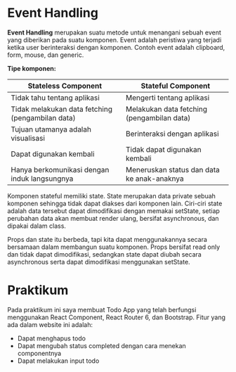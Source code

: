 # Event Handling

**Event Handling** merupakan suatu metode untuk menangani sebuah event yang diberikan pada suatu komponen. Event adalah peristiwa yang terjadi ketika user berinteraksi dengan komponen. Contoh event adalah clipboard, form, mouse, dan generic.

**Tipe komponen:**

| Stateless Component                              | Stateful Component                         |
| ------------------------------------------------ | ------------------------------------------ |
| Tidak tahu tentang aplikasi                      | Mengerti tentang aplikasi                  |
| Tidak melakukan data fetching (pengambilan data) | Melakukan data fetching (pengambilan data) |
| Tujuan utamanya adalah visualisasi               | Berinteraksi dengan aplikasi               |
| Dapat digunakan kembali                          | Tidak dapat digunakan kembali              |
| Hanya berkomunikasi dengan induk langsungnya     | Meneruskan status dan data ke anak-anaknya |

Komponen stateful memiliki state. State merupakan data private sebuah komponen sehingga tidak dapat diakses dari komponen lain. Ciri-ciri state adalah data tersebut dapat dimodifikasi dengan memakai setState, setiap perubahan data akan membuat render ulang, bersifat asynchronous, dan dipakai dalam class.

Props dan state itu berbeda, tapi kita dapat menggunakannya secara bersamaan dalam membangun suatu komponen. Props bersifat read only dan tidak dapat dimodifikasi, sedangkan state dapat diubah secara asynchronous serta dapat dimodifikasi menggunakan setState.

# Praktikum

Pada praktikum ini saya membuat Todo App yang telah berfungsi menggunakan React Component, React Router 6, dan Bootstrap. Fitur yang ada dalam website ini adalah:

- Dapat menghapus todo
- Dapat mengubah status completed dengan cara menekan componentnya
- Dapat melakukan input todo
